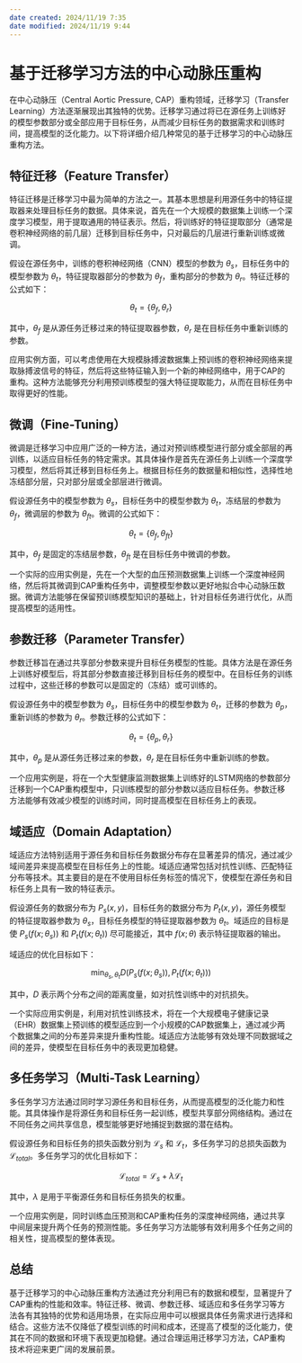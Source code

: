 ```yaml
---
date created: 2024/11/19 7:35
date modified: 2024/11/19 9:44
---
```

# 基于迁移学习方法的中心动脉压重构

在中心动脉压（Central Aortic Pressure, CAP）重构领域，迁移学习（Transfer Learning）方法逐渐展现出其独特的优势。迁移学习通过将已在源任务上训练好的模型参数部分或全部应用于目标任务，从而减少目标任务的数据需求和训练时间，提高模型的泛化能力。以下将详细介绍几种常见的基于迁移学习的中心动脉压重构方法。

## 特征迁移（Feature Transfer）

特征迁移是迁移学习中最为简单的方法之一。其基本思想是利用源任务中的特征提取器来处理目标任务的数据。具体来说，首先在一个大规模的数据集上训练一个深度学习模型，用于提取通用的特征表示。然后，将训练好的特征提取部分（通常是卷积神经网络的前几层）迁移到目标任务中，只对最后的几层进行重新训练或微调。

假设在源任务中，训练的卷积神经网络（CNN）模型的参数为 $\theta_s$，目标任务中的模型参数为 $\theta_t$，特征提取器部分的参数为 $\theta_f$，重构部分的参数为 $\theta_r$。特征迁移的公式如下：

$$
\theta_t = \{\theta_f, \theta_r\}
$$

其中，$\theta_f$ 是从源任务迁移过来的特征提取器参数，$\theta_r$ 是在目标任务中重新训练的参数。

应用实例方面，可以考虑使用在大规模脉搏波数据集上预训练的卷积神经网络来提取脉搏波信号的特征，然后将这些特征输入到一个新的神经网络中，用于CAP的重构。这种方法能够充分利用预训练模型的强大特征提取能力，从而在目标任务中取得更好的性能。

## 微调（Fine-Tuning）

微调是迁移学习中应用广泛的一种方法，通过对预训练模型进行部分或全部层的再训练，以适应目标任务的特定需求。其具体操作是首先在源任务上训练一个深度学习模型，然后将其迁移到目标任务上。根据目标任务的数据量和相似性，选择性地冻结部分层，只对部分层或全部层进行微调。

假设源任务中的模型参数为 $\theta_s$，目标任务中的模型参数为 $\theta_t$，冻结层的参数为 $\theta_f$，微调层的参数为 $\theta_{ft}$。微调的公式如下：

$$
\theta_t = \{\theta_f, \theta_{ft}\}
$$

其中，$\theta_f$ 是固定的冻结层参数，$\theta_{ft}$ 是在目标任务中微调的参数。

一个实际的应用实例是，先在一个大型的血压预测数据集上训练一个深度神经网络，然后将其微调到CAP重构任务中，调整模型参数以更好地拟合中心动脉压数据。微调方法能够在保留预训练模型知识的基础上，针对目标任务进行优化，从而提高模型的适用性。

## 参数迁移（Parameter Transfer）

参数迁移旨在通过共享部分参数来提升目标任务模型的性能。具体方法是在源任务上训练好模型后，将其部分参数直接迁移到目标任务的模型中。在目标任务的训练过程中，这些迁移的参数可以是固定的（冻结）或可训练的。

假设源任务中的模型参数为 $\theta_s$，目标任务中的模型参数为 $\theta_t$，迁移的参数为 $\theta_p$，重新训练的参数为 $\theta_r$。参数迁移的公式如下：

$$
\theta_t = \{\theta_p, \theta_r\}
$$

其中，$\theta_p$ 是从源任务迁移过来的参数，$\theta_r$ 是在目标任务中重新训练的参数。

一个应用实例是，将在一个大型健康监测数据集上训练好的LSTM网络的参数部分迁移到一个CAP重构模型中，只训练模型的部分参数以适应目标任务。参数迁移方法能够有效减少模型的训练时间，同时提高模型在目标任务上的表现。

## 域适应（Domain Adaptation）

域适应方法特别适用于源任务和目标任务数据分布存在显著差异的情况，通过减少域间差异来提高模型在目标任务上的性能。域适应通常包括对抗性训练、匹配特征分布等技术。其主要目的是在不使用目标任务标签的情况下，使模型在源任务和目标任务上具有一致的特征表示。

假设源任务的数据分布为 $P_s(x, y)$，目标任务的数据分布为 $P_t(x, y)$，源任务模型的特征提取器参数为 $\theta_s$，目标任务模型的特征提取器参数为 $\theta_t$。域适应的目标是使 $P_s(f(x; \theta_s))$ 和 $P_t(f(x; \theta_t))$ 尽可能接近，其中 $f(x; \theta)$ 表示特征提取器的输出。

域适应的优化目标如下：

$$
\min_{\theta_s, \theta_t} D(P_s(f(x; \theta_s)), P_t(f(x; \theta_t)))
$$

其中，$D$ 表示两个分布之间的距离度量，如对抗性训练中的对抗损失。

一个实际应用实例是，利用对抗性训练技术，将在一个大规模电子健康记录（EHR）数据集上预训练的模型适应到一个小规模的CAP数据集上，通过减少两个数据集之间的分布差异来提升重构性能。域适应方法能够有效处理不同数据域之间的差异，使模型在目标任务中的表现更加稳健。

## 多任务学习（Multi-Task Learning）

多任务学习方法通过同时学习源任务和目标任务，从而提高模型的泛化能力和性能。其具体操作是将源任务和目标任务一起训练，模型共享部分网络结构。通过在不同任务之间共享信息，模型能够更好地捕捉到数据的潜在结构。

假设源任务和目标任务的损失函数分别为 $\mathcal{L}_s$ 和 $\mathcal{L}_t$，多任务学习的总损失函数为 $\mathcal{L}_{total}$。多任务学习的优化目标如下：

$$
\mathcal{L}_{total} = \mathcal{L}_s + \lambda \mathcal{L}_t
$$

其中，$\lambda$ 是用于平衡源任务和目标任务损失的权重。

一个应用实例是，同时训练血压预测和CAP重构任务的深度神经网络，通过共享中间层来提升两个任务的预测性能。多任务学习方法能够有效利用多个任务之间的相关性，提高模型的整体表现。

## 总结

基于迁移学习的中心动脉压重构方法通过充分利用已有的数据和模型，显著提升了CAP重构的性能和效率。特征迁移、微调、参数迁移、域适应和多任务学习等方法各有其独特的优势和适用场景，在实际应用中可以根据具体任务需求进行选择和结合。这些方法不仅降低了模型训练的时间和成本，还提高了模型的泛化能力，使其在不同的数据和环境下表现更加稳健。通过合理运用迁移学习方法，CAP重构技术将迎来更广阔的发展前景。